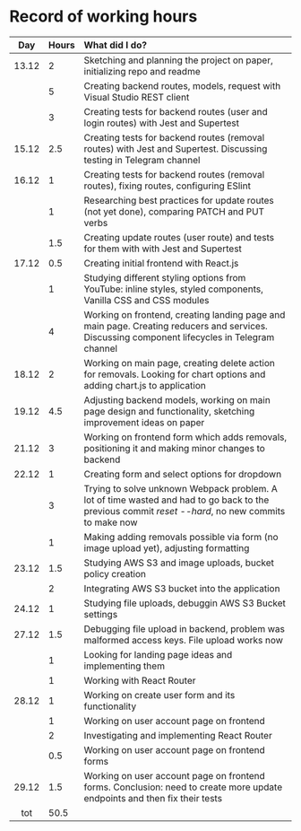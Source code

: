 # Record of working hours

| Day | Hours | What did I do? |
| :----:|:-----| :-----|
| 13.12 | 2    | Sketching and planning the project on paper, initializing repo and readme |
|       | 5    | Creating backend routes, models, request with Visual Studio REST client |
|       | 3    | Creating tests for backend routes (user and login routes) with Jest and Supertest |
| 15.12 | 2.5  | Creating tests for backend routes (removal routes) with Jest and Supertest. Discussing testing in Telegram channel |
| 16.12 | 1    | Creating tests for backend routes (removal routes), fixing routes, configuring ESlint |
|       | 1    | Researching best practices for update routes (not yet done), comparing PATCH and PUT verbs |
|       | 1.5  | Creating update routes (user route) and tests for them with with Jest and Supertest |
| 17.12 | 0.5  | Creating initial frontend with React.js |
|       | 1    | Studying different styling options from YouTube: inline styles, styled components, Vanilla CSS and CSS modules |
|       | 4    | Working on frontend, creating landing page and main page. Creating reducers and services. Discussing component lifecycles in Telegram channel |
| 18.12 | 2    | Working on main page, creating delete action for removals. Looking for chart options and adding chart.js to application |
| 19.12 | 4.5  | Adjusting backend models, working on main page design and functionality, sketching improvement ideas on paper |
| 21.12 | 3    | Working on frontend form which adds removals, positioning it and making minor changes to backend |
| 22.12 | 1    | Creating form and select options for dropdown |
|       | 3    | Trying to solve unknown Webpack problem. A lot of time wasted and had to go back to the previous commit *reset --hard*, no new commits to make now |
|       | 1    | Making adding removals possible via form (no image upload yet), adjusting formatting |
| 23.12 | 1.5  | Studying AWS S3 and image uploads, bucket policy creation | 
|       | 2    | Integrating AWS S3 bucket into the application |
| 24.12 | 1    | Studying file uploads, debuggin AWS S3 Bucket settings |
| 27.12 | 1.5  | Debugging file upload in backend, problem was malformed access keys. File upload works now |
|       | 1    | Looking for landing page ideas and implementing them |
|       | 1    | Working with React Router |
| 28.12 | 1    | Working on create user form and its functionality |
|       | 1    | Working on user account page on frontend |
|       | 2    | Investigating and implementing React Router |
|       | 0.5  | Working on user account page on frontend forms |
| 29.12 | 1.5  | Working on user account page on frontend forms. Conclusion: need to create more update endpoints and then fix their tests |
| tot   | 50.5 | 